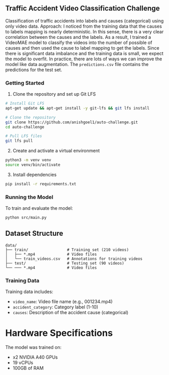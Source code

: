 ## Traffic Accident Video Classification Challenge
Classification of traffic accidents into labels and causes (categorical) using only video data. Approach: I noticed from the training data that the causes to labels mapping is nearly deterministic. In this sense, there is a very clear correlation between the causes and the labels. As a result, I trained a VideoMAE model to classify the videos into the number of possible of causes and then used the cause to label mapping to get the labels. Since there is significant data imbalance and the training data is small, we expect the model to overfit. In practice, there are lots of ways we can improve the model like data augmentation. The `predictions.csv` file contains the predictions for the test set. 

### Getting Started
1. Clone the repository and set up Git LFS
```bash
# Install Git LFS
apt-get update && apt-get install -y git-lfs && git lfs install

# Clone the repository
git clone https://github.com/anishgoel1/auto-challenge.git
cd auto-challenge

# Pull LFS files
git lfs pull
```

2. Create and activate a virtual environment
```bash
python3 -m venv venv
source venv/bin/activate
```

3. Install dependencies
```bash
pip install -r requirements.txt
```

### Running the Model
To train and evaluate the model:
```bash
python src/main.py
```

## Dataset Structure

```
data/
├── train/                 # Training set (210 videos)
│   ├── *.mp4              # Video files
│   └── train_videos.csv   # Annotations for training videos
├── test/                  # Testing set (90 videos)
└── ─── *.mp4              # Video files
```

### Training Data
Training data includes:
- `video_name`: Video file name (e.g., 001234.mp4)
- `accident_category`: Category label (1-10)
- `causes`: Description of the accident cause (categorical)

# Hardware Specifications
The model was trained on:
- x2 NVIDIA A40 GPUs
- 19 vCPUs
- 100GB of RAM